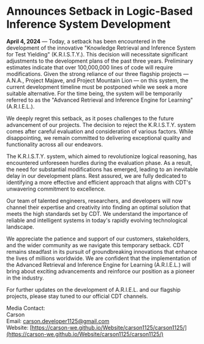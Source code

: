 # Announces Setback in Logic-Based Inference System Development

**April 4, 2024** — Today, a setback has been encountered in the development of the innovative "Knowledge Retrieval and Inference System for Test Yielding" (K.R.I.S.T.Y.). This decision will necessitate significant adjustments to the development plans of the past three years. Preliminary estimates indicate that over 100,000,000 lines of code will require modifications. Given the strong reliance of our three flagship projects — A.N.A., Project Majave, and Project Mountain Lion — on this system, the current development timeline must be postponed while we seek a more suitable alternative. For the time being, the system will be temporarily referred to as the "Advanced Retrieval and Inference Engine for Learning" (A.R.I.E.L.).

We deeply regret this setback, as it poses challenges to the future advancement of our projects. The decision to reject the K.R.I.S.T.Y. system comes after careful evaluation and consideration of various factors. While disappointing, we remain committed to delivering exceptional quality and functionality across all our endeavors.

The K.R.I.S.T.Y. system, which aimed to revolutionize logical reasoning, has encountered unforeseen hurdles during the evaluation phase. As a result, the need for substantial modifications has emerged, leading to an inevitable delay in our development plans. Rest assured, we are fully dedicated to identifying a more effective and efficient approach that aligns with CDT's unwavering commitment to excellence.

Our team of talented engineers, researchers, and developers will now channel their expertise and creativity into finding an optimal solution that meets the high standards set by CDT. We understand the importance of reliable and intelligent systems in today's rapidly evolving technological landscape.

We appreciate the patience and support of our customers, stakeholders, and the wider community as we navigate this temporary setback. CDT remains steadfast in its pursuit of groundbreaking innovations that enhance the lives of millions worldwide. We are confident that the implementation of the Advanced Retrieval and Inference Engine for Learning (A.R.I.E.L.) will bring about exciting advancements and reinforce our position as a pioneer in the industry.

For further updates on the development of A.R.I.E.L. and our flagship projects, please stay tuned to our official CDT channels.

Media Contact:<br>
Carson<br>
Email: [carson.developer1125@gmail.com](mailto:carson.developer1125@gmail.com)<br>
Website: [https://carson-we.github.io/Website/carson1125/carson1125/](https://carson-we.github.io/Website/carson1125/carson1125/)

